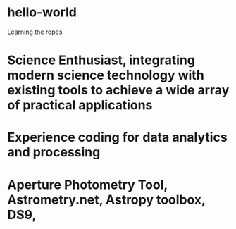 # hello-world
Learning the ropes

# Science Enthusiast, integrating modern science technology with existing tools to achieve a wide array of practical applications 

# Experience coding for data analytics and processing
# Aperture Photometry Tool, Astrometry.net, Astropy toolbox, DS9, 
